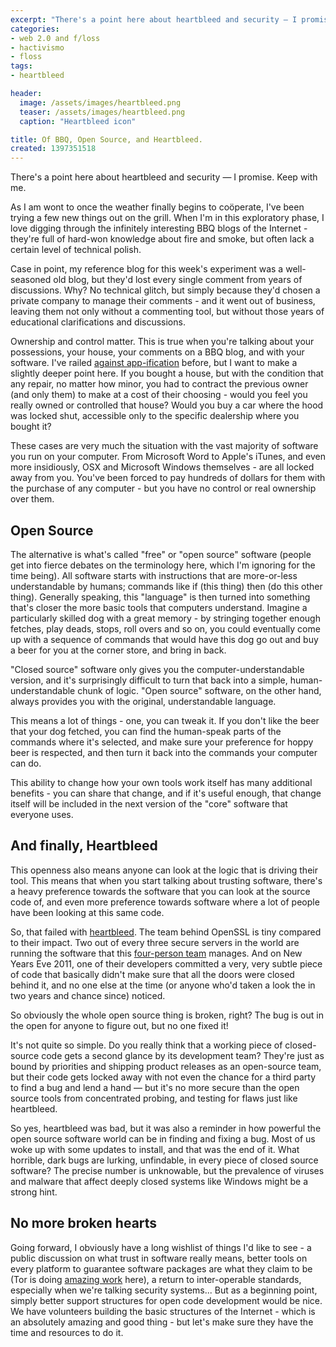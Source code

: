 ```yaml
---
excerpt: "There's a point here about heartbleed and security — I promise."
categories:
- web 2.0 and f/loss
- hactivismo
- floss
tags:
- heartbleed

header:
  image: /assets/images/heartbleed.png
  teaser: /assets/images/heartbleed.png
  caption: "Heartbleed icon"

title: Of BBQ, Open Source, and Heartbleed.
created: 1397351518
---
```

There's a point here about heartbleed and security — I promise. Keep with me.

As I am wont to once the weather finally begins to coöperate, I've been trying a few new things out on the grill.  When I'm in this exploratory phase, I love digging through the infinitely interesting BBQ blogs of the Internet - they're full of hard-won knowledge about fire and smoke, but often lack a certain level of technical polish.

Case in point, my reference blog for this week's experiment was a well-seasoned old blog, but they'd lost every single comment from years of discussions. Why?  No technical glitch, but simply because they'd chosen a private company to manage their comments - and it went out of business, leaving them not only without a commenting tool, but without those years of educational clarifications and discussions.

Ownership and control matter.  This is true when you're talking about your possessions, your house, your comments on a BBQ blog, and with your software. I've railed <a href="//joncamfield.com/blog/2012.01/against_appification">against app-ification</a> before, but I want to make a slightly deeper point here.  If you bought a house, but with the condition that any repair, no matter how minor, you had to contract the previous owner (and only them) to make at a cost of their choosing - would you feel you really owned or controlled that house?  Would you buy a car where the hood was locked shut, accessible only to the specific dealership where you bought it?

These cases are very much the situation with the vast majority of software you run on your computer.  From Microsoft Word to Apple's iTunes, and even more insidiously, OSX and Microsoft Windows themselves - are all locked away from you.  You've been forced to pay hundreds of dollars for them with the purchase of any computer - but you have no control or real ownership over them.

<h2>Open Source</h2>
The alternative is what's called "free" or "open source" software (people get into fierce debates on the terminology here, which I'm ignoring for the time being).  All software starts with instructions that are more-or-less understandable by humans; commands like if (this thing) then (do this other thing).  Generally speaking, this "language" is then turned into something that's closer the more basic tools that computers understand. Imagine a particularly skilled dog with a great memory - by stringing together enough fetches, play deads, stops, roll overs and so on, you could eventually come up with a sequence of commands that would have this dog go out and buy a beer for you at the corner store, and bring in back.

"Closed source" software only gives you the computer-understandable version, and it's surprisingly difficult to turn that back into a simple, human-understandable chunk of logic.  "Open source" software, on the other hand, always provides you with the original, understandable language.

This means a lot of things - one, you can tweak it.  If you don't like the beer that your dog fetched, you can find the human-speak parts of the commands where it's selected, and make sure your preference for hoppy beer is respected, and then turn it back into the commands your computer can do.

This ability to change how your own tools work itself has many additional benefits - you can share that change, and if it's useful enough, that change itself will be included in the next version of the "core" software that everyone uses.

<h2>And finally, Heartbleed</h2>
This openness also means anyone can look at the logic that is driving their tool.  This means that when you start talking about trusting software, there's a heavy preference towards the software that you can look at the source code of, and even more preference towards software where a lot of people have been looking at this same code.

So, that failed with <a href="https://heartbleed.com/">heartbleed</a>.  The team behind OpenSSL is tiny compared to their impact.  Two out of every three secure servers in the world are running the software that this <a href="https://www.openssl.org/about/">four-person team</a> manages.  And on New Years Eve 2011, one of their developers committed a very, very subtle piece of code that basically didn't make sure that all the doors were closed behind it, and no one else at the time (or anyone who'd taken a look the in two years and chance since) noticed.

So obviously the whole open source thing is broken, right?  The bug is out in the open for anyone to figure out, but no one fixed it!

It's not quite so simple.  Do you really think that a working piece of closed-source code gets a second glance by its development team?  They're just as bound by priorities and shipping product releases as an open-source team, but their code gets locked away with not even the chance for a third party to find a bug and lend a hand — but it's no more secure than the open source tools from concentrated probing, and testing for flaws just like heartbleed.

So yes, heartbleed was bad, but it was also a reminder in how powerful the open source software world can be in finding and fixing a bug.  Most of us woke up with some updates to install, and that was the end of it.  What horrible, dark bugs are lurking, unfindable, in every piece of closed source software?  The precise number is unknowable, but the prevalence of viruses and malware that affect deeply closed systems like Windows might be a strong hint.

<h2>No more broken hearts</h2>
Going forward, I obviously have a long wishlist of things I'd like to see - a public discussion on what trust in software really means, better tools on every platform to guarantee software packages are what they claim to be (Tor is doing <a href="https://blog.torproject.org/category/tags/deterministic-builds">amazing work</a> here), a return to inter-operable standards, especially when we're talking security systems... But as a beginning point, simply better support structures for open code development would be nice. We have volunteers building the basic structures of the Internet - which is an absolutely amazing and good thing - but let's make sure they have the time and resources to do it.
<!--break-->
